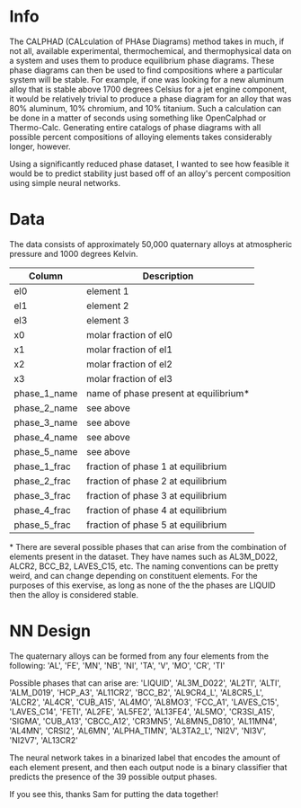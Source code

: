 # Info
The CALPHAD (CALculation of PHAse Diagrams) method takes in much, if not all, available experimental, thermochemical, and thermophysical data on a system and uses them to produce equilibrium phase diagrams. These phase diagrams can then be used to find compositions where a particular system will be stable. For example, if one was looking for a new aluminum alloy that is stable above 1700 degrees Celsius for a jet engine component, it would be relatively trivial to produce a phase diagram for an alloy that was 80% aluminum, 10% chromium, and 10% titanium. Such a calculation can be done in a matter of seconds using something like OpenCalphad or Thermo-Calc. Generating entire catalogs of phase diagrams with all possible percent compositions of alloying elements takes considerably longer, however.

Using a significantly reduced phase dataset, I wanted to see how feasible it would be to predict stability just based off of an alloy's percent composition using simple neural networks. 

# Data
The data consists of approximately 50,000 quaternary alloys at atmospheric pressure and 1000 degrees Kelvin. 

| Column | Description |
| --- | --- |
| el0 | element 1 |
| el1 | element 2 |
| el3 | element 3 |
| x0 | molar fraction of el0 |
| x1 | molar fraction of el1 |
| x2 | molar fraction of el2 |
| x3 | molar fraction of el3 |
| phase_1_name | name of phase present at equilibrium* |
| phase_2_name | see above |
| phase_3_name | see above |
| phase_4_name | see above |
| phase_5_name | see above |
| phase_1_frac | fraction of phase 1 at equilibrium |
| phase_2_frac | fraction of phase 2 at equilibrium |
| phase_3_frac | fraction of phase 3 at equilibrium |
| phase_4_frac | fraction of phase 4 at equilibrium |
| phase_5_frac | fraction of phase 5 at equilibrium |

\* There are several possible phases that can arise from the combination of elements present in the dataset. They have names such as AL3M_D022, ALCR2, BCC_B2, LAVES_C15, etc. The naming conventions can be pretty weird, and can change depending on constituent elements. For the purposes of this exervise, as long as none of the the phases are LIQUID then the alloy is considered stable. 

# NN Design
The quaternary alloys can be formed from any four elements from the following: 'AL', 'FE', 'MN', 'NB', 'NI', 'TA', 'V', 'MO', 'CR', 'TI'

Possible phases that can arise are: 'LIQUID', 'AL3M_D022', 'AL2TI', 'ALTI', 'ALM_D019', 'HCP_A3', 'AL11CR2', 'BCC_B2', 'AL9CR4_L', 'AL8CR5_L', 'ALCR2', 'AL4CR', 'CUB_A15', 'AL4MO', 'AL8MO3', 'FCC_A1', 'LAVES_C15', 'LAVES_C14', 'FETI', 'AL2FE', 'AL5FE2', 'AL13FE4', 'AL5MO', 'CR3SI_A15', 'SIGMA', 'CUB_A13', 'CBCC_A12', 'CR3MN5', 'AL8MN5_D810', 'AL11MN4', 'AL4MN', 'CRSI2', 'AL6MN', 'ALPHA_TIMN', 'AL3TA2_L', 'NI2V', 'NI3V', 'NI2V7', 'AL13CR2'

The neural network takes in a binarized label that encodes the amount of each element present, and then each output node is a binary classifier that predicts the presence of the 39 possible output phases.





If you see this, thanks Sam for putting the data together!
